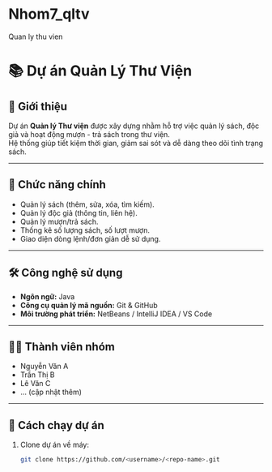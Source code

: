 # Nhom7_qltv
Quan ly thu vien
# 📚 Dự án Quản Lý Thư Viện

## 📖 Giới thiệu
Dự án **Quản lý Thư viện** được xây dựng nhằm hỗ trợ việc quản lý sách, độc giả và hoạt động mượn - trả sách trong thư viện.  
Hệ thống giúp tiết kiệm thời gian, giảm sai sót và dễ dàng theo dõi tình trạng sách.

---

## 🎯 Chức năng chính
- Quản lý sách (thêm, sửa, xóa, tìm kiếm).
- Quản lý độc giả (thông tin, liên hệ).
- Quản lý mượn/trả sách.
- Thống kê số lượng sách, số lượt mượn.
- Giao diện dòng lệnh/đơn giản dễ sử dụng.

---

## 🛠️ Công nghệ sử dụng
- **Ngôn ngữ:** Java  
- **Công cụ quản lý mã nguồn:** Git & GitHub  
- **Môi trường phát triển:** NetBeans / IntelliJ IDEA / VS Code  

---

## 👨‍💻 Thành viên nhóm
- Nguyễn Văn A  
- Trần Thị B  
- Lê Văn C  
- ... (cập nhật thêm)

---

## 🚀 Cách chạy dự án
1. Clone dự án về máy:
   ```bash
   git clone https://github.com/<username>/<repo-name>.git
